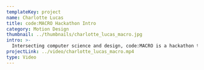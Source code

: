 ```yaml
---
templateKey: project
name: Charlotte Lucas
title: code:MACRO Hackathon Intro
category: Motion Design
thumbnail: ../thumbnails/charlotte_lucas_macro.jpg
intro: >-
  Intersecting computer science and design, code:MACRO is a hackathon that aims to foster innovation and large-scale, creative thinking within young professionals. This piece is the introduction to the hackathon and is meant to entice people in the industry to participate.
projectLink: ../video/charlotte_lucas_macro.mp4
type: Video
---
```

